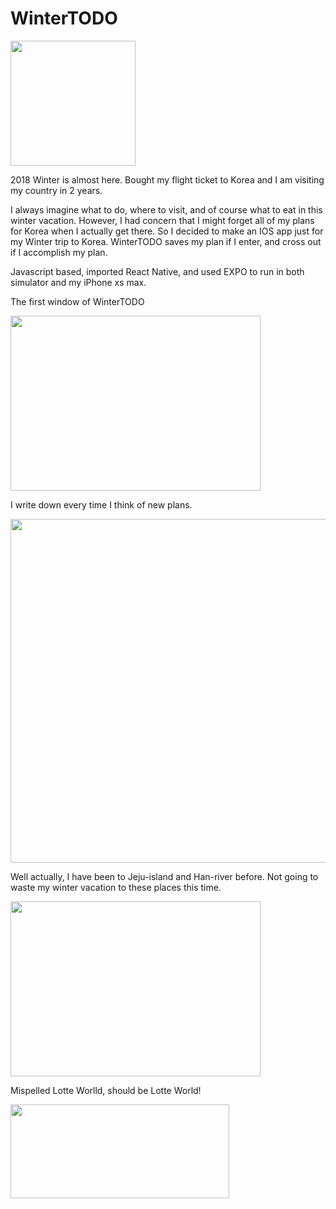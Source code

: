 # WinterTODO

<img src="https://github.com/makeyeezy/Instagram-Downloader/blob/master/insta1.png" width="200" height="200">

2018 Winter is almost here.
Bought my flight ticket to Korea and I am visiting my country in 2 years.

I always imagine what to do, where to visit, and of course what to eat in this winter vacation.
However, I had concern that I might forget all of my plans for Korea when I actually get there.
So I decided to make an IOS app just for my Winter trip to Korea.
WinterTODO saves my plan if I enter, and cross out if I accomplish my plan.

Javascript based, imported React Native,
and used EXPO to run in both simulator and my iPhone xs max.

The first window of WinterTODO

<img src="https://github.com/makeyeezy/Instagram-Downloader/blob/master/src/insta2.png" width="400" height="280">

I write down every time I think of new plans.

<img src="https://github.com/makeyeezy/Instagram-Downloader/blob/master/src/insta3.jpg" width="850" height="550">

Well actually, I have been to Jeju-island and Han-river before.
Not going to waste my winter vacation to these places this time.

<img src="https://github.com/makeyeezy/Instagram-Downloader/blob/master/src/insta4.png" width="400" height="280">

Mispelled Lotte Worlld, should be Lotte World!

<img src="https://github.com/makeyeezy/Instagram-Downloader/blob/master/src/insta5.png" width="350" height="150">
